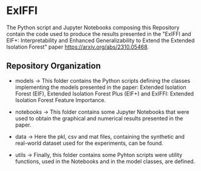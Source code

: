 # ExIFFI

The Python script and Jupyter Notebooks composing this Repository contain the code used to produce the results presented in the "ExIFFI and EIF+: Interpretability and Enhanced Generalizability to Extend the
Extended Isolation Forest" paper https://arxiv.org/abs/2310.05468. 

## Repository Organization 

- models -> This folder contains the Python scripts defining the classes implementing the models presented in the paper: Extended Isolation Forest (EIF), Extended Isolation Forest Plus (EIF+) and ExIFFI: Extended Isolation Forest Feature Importance.

- notebooks -> This folder contains some Jupyter Notebooks that were used to obtain the graphical and numerical results presented in the paper.

- data -> Here the pkl, csv and mat files, containing the synthetic and real-world dataset used for the experiments, can be found. 

- utils -> Finally, this folder contains some Pyhton scripts were utility functions, used in the Notebooks and in the model classes, are defined. 
